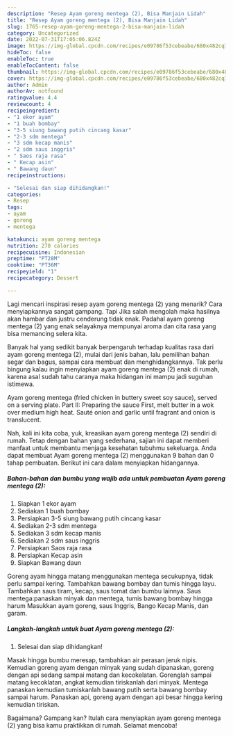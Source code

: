 ```yaml
---
description: "Resep Ayam goreng mentega (2), Bisa Manjain Lidah"
title: "Resep Ayam goreng mentega (2), Bisa Manjain Lidah"
slug: 1765-resep-ayam-goreng-mentega-2-bisa-manjain-lidah
category: Uncategorized
date: 2022-07-31T17:05:06.824Z
image: https://img-global.cpcdn.com/recipes/e09786f53cebeabe/680x482cq70/ayam-goreng-mentega-2-foto-resep-utama.jpg
hideToc: false
enableToc: true
enableTocContent: false
thumbnail: https://img-global.cpcdn.com/recipes/e09786f53cebeabe/680x482cq70/ayam-goreng-mentega-2-foto-resep-utama.jpg
cover: https://img-global.cpcdn.com/recipes/e09786f53cebeabe/680x482cq70/ayam-goreng-mentega-2-foto-resep-utama.jpg
author: Admin
authorAv: notfound
ratingvalue: 4.4
reviewcount: 4
recipeingredient:
- "1 ekor ayam"
- "1 buah bombay"
- "3-5 siung bawang putih cincang kasar"
- "2-3 sdm mentega"
- "3 sdm kecap manis"
- "2 sdm saus inggris"
- " Saos raja rasa"
- " Kecap asin"
- " Bawang daun"
recipeinstructions:

- "Selesai dan siap dihidangkan!"
categories:
- Resep
tags:
- ayam
- goreng
- mentega

katakunci: ayam goreng mentega 
nutrition: 270 calories
recipecuisine: Indonesian
preptime: "PT28M"
cooktime: "PT36M"
recipeyield: "1"
recipecategory: Dessert

---
```



Lagi mencari inspirasi resep ayam goreng mentega (2) yang menarik? Cara menyiapkannya sangat gampang. Tapi Jika salah mengolah maka hasilnya akan hambar dan justru cenderung tidak enak. Padahal ayam goreng mentega (2) yang enak selayaknya mempunyai aroma dan cita rasa yang bisa memancing selera kita.


Banyak hal yang sedikit banyak berpengaruh terhadap kualitas rasa dari ayam goreng mentega (2), mulai dari jenis bahan, lalu pemilihan bahan segar dan bagus, sampai cara membuat dan menghidangkannya. Tak perlu bingung kalau ingin menyiapkan ayam goreng mentega (2) enak di rumah, karena asal sudah tahu caranya maka hidangan ini mampu jadi suguhan istimewa.

Ayam goreng mentega (fried chicken in buttery sweet soy sauce), served on a serving plate. Part II: Preparing the sauce First, melt butter in a wok over medium high heat. Sauté onion and garlic until fragrant and onion is translucent.


Nah, kali ini kita coba, yuk, kreasikan ayam goreng mentega (2) sendiri di rumah. Tetap dengan bahan yang sederhana, sajian ini dapat memberi manfaat untuk membantu menjaga kesehatan tubuhmu sekeluarga. Anda dapat membuat Ayam goreng mentega (2) menggunakan 9 bahan dan 0 tahap pembuatan. Berikut ini cara dalam menyiapkan hidangannya.

<!--inarticleads1-->

##### Bahan-bahan dan bumbu yang wajib ada untuk pembuatan Ayam goreng mentega (2):

1. Siapkan 1 ekor ayam
1. Sediakan 1 buah bombay
1. Persiapkan 3-5 siung bawang putih cincang kasar
1. Sediakan 2-3 sdm mentega
1. Sediakan 3 sdm kecap manis
1. Sediakan 2 sdm saus inggris
1. Persiapkan  Saos raja rasa
1. Persiapkan  Kecap asin
1. Siapkan  Bawang daun


Goreng ayam hingga matang menggunakan mentega secukupnya, tidak perlu sampai kering. Tambahkan bawang bombay dan tumis hingga layu. Tambahkan saus tiram, kecap, saus tomat dan bumbu lainnya. Saus mentega:panaskan minyak dan mentega, tumis bawang bombay hingga harum Masukkan ayam goreng, saus Inggris, Bango Kecap Manis, dan garam. 

<!--inarticleads2-->

##### Langkah-langkah untuk buat Ayam goreng mentega (2):


1. Selesai dan siap dihidangkan!

Masak hingga bumbu meresap, tambahkan air perasan jeruk nipis. Kemudian goreng ayam dengan minyak yang sudah dipanaskan, goreng dengan api sedang sampai matang dan kecokelatan. Gorenglah sampai matang kecoklatan, angkat kemudian tiriskanlah dari minyak. Mentega panaskan kemudian tumiskanlah bawang putih serta bawang bombay sampai harum. Panaskan api, goreng ayam dengan api besar hingga kering kemudian tiriskan. 

Bagaimana? Gampang kan? Itulah cara menyiapkan ayam goreng mentega (2) yang bisa kamu praktikkan di rumah. Selamat mencoba!
